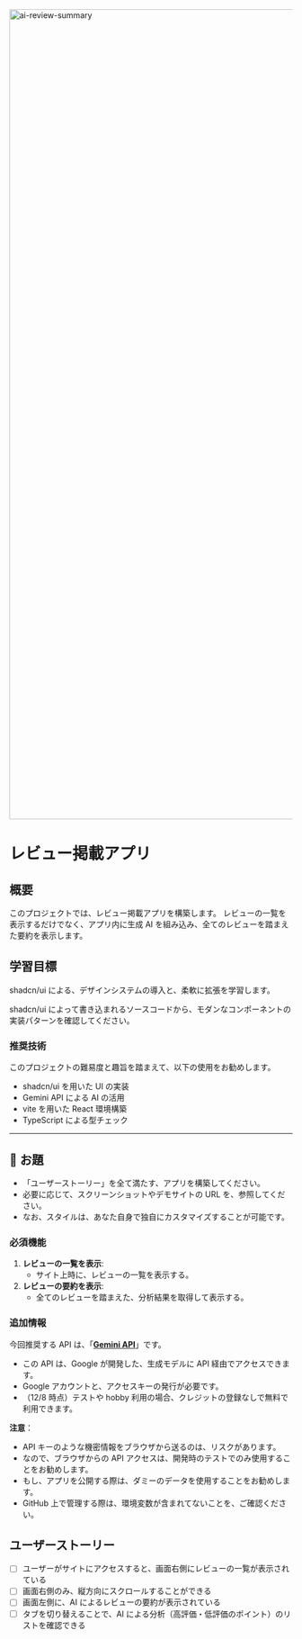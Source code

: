<img width="1440" alt="ai-review-summary" src="https://github.com/user-attachments/assets/4a3e2707-ca4e-4d69-92c3-ff88e910276f" />

# レビュー掲載アプリ

## 概要

このプロジェクトでは、レビュー掲載アプリを構築します。
レビューの一覧を表示するだけでなく、アプリ内に生成 AI を組み込み、全てのレビューを踏まえた要約を表示します。

## 学習目標

shadcn/ui による、デザインシステムの導入と、柔軟に拡張を学習します。

shadcn/ui によって書き込まれるソースコードから、モダンなコンポーネントの実装パターンを確認してください。

### 推奨技術

このプロジェクトの難易度と趣旨を踏まえて、以下の使用をお勧めします。

- shadcn/ui を用いた UI の実装
- Gemini API による AI の活用
- vite を用いた React 環境構築
- TypeScript による型チェック

---

## 🎯 お題

- 「ユーザーストーリー」を全て満たす、アプリを構築してください。
- 必要に応じて、スクリーンショットやデモサイトの URL を、参照してください。
- なお、スタイルは、あなた自身で独自にカスタマイズすることが可能です。

### 必須機能

1. **レビューの一覧を表示**:
   - サイト上時に、レビューの一覧を表示する。
2. **レビューの要約を表示**:
   - 全てのレビューを踏まえた、分析結果を取得して表示する。

### 追加情報

今回推奨する API は、「[**Gemini API**](https://ai.google.dev/pricing?hl=ja#1_5flash)」です。

- この API は、Google が開発した、生成モデルに API 経由でアクセスできます。
- Google アカウントと、アクセスキーの発行が必要です。
- （12/8 時点）テストや hobby 利用の場合、クレジットの登録なしで無料で利用できます。

**注意**：

- API キーのような機密情報をブラウザから送るのは、リスクがあります。
- なので、ブラウザからの API アクセスは、開発時のテストでのみ使用することをお勧めします。
- もし、アプリを公開する際は、ダミーのデータを使用することをお勧めします。
- GitHub 上で管理する際は、環境変数が含まれてないことを、ご確認ください。

## ユーザーストーリー

- [ ] ユーザーがサイトにアクセスすると、画面右側にレビューの一覧が表示されている
- [ ] 画面右側のみ、縦方向にスクロールすることができる
- [ ] 画面左側に、AI によるレビューの要約が表示されている
- [ ] タブを切り替えることで、AI による分析（高評価・低評価のポイント）のリストを確認できる
